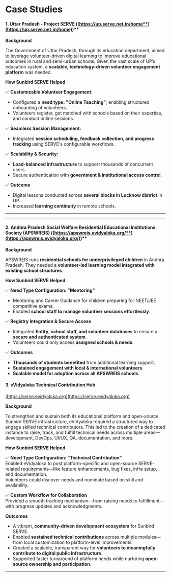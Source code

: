 # Case Studies

#### **1. Uttar Pradesh - Project SERVE (**[**https://up.serve.net.in/home**](https://up.serve.net.in/home)**)**

**Background**

The Government of Uttar Pradesh, through its education department, aimed to leverage volunteer-driven digital learning to improve educational outcomes in rural and semi-urban schools. Given the vast scale of UP’s education system, a **scalable, technology-driven volunteer engagement platform** was needed.

**How Sunbird SERVE Helped**

✅ **Customizable Volunteer Engagement:**

* Configured a **need type: "Online Teaching"**, enabling structured onboarding of volunteers.
* Volunteers register, get matched with schools based on their expertise, and conduct online sessions.

✅ **Seamless Session Management:**

* Integrated **session scheduling, feedback collection, and progress tracking** using SERVE's configurable workflows.

✅ **Scalability & Security:**

* **Load-balanced infrastructure** to support thousands of concurrent users.
* Secure authentication with **government & institutional access control**.

✅ **Outcome**

* Digital lessons conducted across **several blocks in Lucknow district** in UP.
* Increased **learning continuity** in remote schools.

***

***

#### **2. Andhra Pradesh Social Welfare Residential Educational Institutions Society (APSWREIS) (**[**https://apswreis.evidyaloka.org/**](https://apswreis.evidyaloka.org/)**)**

**Background**

APSWREIS runs **residential schools for underprivileged children** in Andhra Pradesh. They needed a **volunteer-led learning model integrated with existing school structures**.

**How Sunbird SERVE Helped**

✅ **Need Type Configuration: "Mentoring"**

* Mentoring and Career Guidance for children preparing for NEET/JEE competitive exams.
* Enabled **school staff to manage volunteer sessions effortlessly**.

✅ **Registry Integration & Secure Access**

* Integrated **Entity**, **school staff, and volunteer databases** to ensure a **secure and authenticated system**.
* Volunteers could only access **assigned schools & needs**.

✅ **Outcomes**

* **Thousands of students benefited** from additional learning support.
* **Sustained engagement with local & international volunteers**.
* **Scalable model for adoption across all APSWREIS schools**.



#### **3. eVidyaloka Technical Contribution Hub**

[https://serve.evidyaloka.org](https://serve.evidyaloka.org)

**Background**

To strengthen and sustain both its educational platform and open-source Sunbird SERVE infrastructure, eVidyaloka required a structured way to engage skilled technical contributors. This led to the creation of a dedicated instance to raise, track, and fulfill technical needs across multiple areas—development, DevOps, UI/UX, QA, documentation, and more.

**How Sunbird SERVE Helped**

✅ **Need Type Configuration: "Technical Contribution"**\
Enabled eVidyaloka to post platform-specific and open-source SERVE-related requirements—like feature enhancements, bug fixes, infra setup, and documentation.\
Volunteers could discover needs and nominate based on skill and availability.

✅ **Custom Workflow for Collaboration**\
Provided a smooth tracking mechanism—from raising needs to fulfillment—with progress updates and acknowledgments.

**Outcomes**

* A vibrant, **community-driven development ecosystem** for Sunbird SERVE.
* Enabled **sustained technical contributions** across multiple modules—from local customization to platform-level improvements.
* Created a scalable, transparent way for **volunteers to meaningfully contribute to digital public infrastructure**.
* Supported faster turnaround of platform needs while nurturing **open-source ownership and participation**.

***

